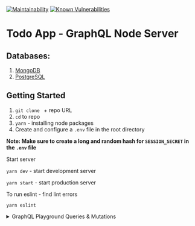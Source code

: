 [![Maintainability](https://api.codeclimate.com/v1/badges/c032a516c90d1ec7dd89/maintainability)](https://codeclimate.com/github/JorgeCeja/graphql-yoga-database/maintainability)  [![Known Vulnerabilities](https://snyk.io/test/github/JorgeCeja/graphql-todo-auth/badge.svg)](https://snyk.io/test/github/JorgeCeja/graphql-todo-auth)
# Todo App - GraphQL Node Server

## Databases:

1. [MongoDB](https://github.com/JorgeCeja/graphql-yoga-starter)
2. [PostgreSQL](https://github.com/JorgeCeja/graphql-yoga-starter/tree/with-postgresql)

## Getting Started

1. `git clone ` + repo URL
2. `cd` to repo
3. `yarn` - installing node packages
4. Create and configure a `.env` file in the root directory 

**Note: Make sure to create a long and random hash for `SESSION_SECRET` in the `.env` file**

Start server

`yarn dev` - start development server

`yarn start` - start production server

To run eslint - find lint errors

`yarn eslint`

<details>
<summary>GraphQL Playground Queries & Mutations</summary>

## Mutations

SignUp
```
mutation {
  signup(
    email: "🌮@🌮.🌮"
    password: "🌮-tuesday"
  ) {
    token
  }
}
```

Login
```
mutation {
  login(
    email: "🌮@🌮.🌮"
    password: "🌮-tuesday"
  ) {
    token
  }
}
```

Create Todo
```
mutation {
  createTodo(
    content: "I love 🌮's"
  ) {
    _id,
    content
  }
}

#HTTP HEADERS
{
  "Authorization": "Bearer __TOKEN__"
}
```

Update Todo
```
mutation {
  updateTodo(
    _id: "1",
    content: "I love 🌮 tuesday"
  ) {
    _id,
    content
  }
}

#HTTP HEADERS
{
  "Authorization": "Bearer __TOKEN__"
}
```

Delete Todo
```
mutation {
  deleteTodo(
    _id: "1"
  ) {
    _id
  }
}

#HTTP HEADERS
{
  "Authorization": "Bearer __TOKEN__"
}
```

##  Queries

Get Todo
```
query {
  Todo(
    _id: "1"
  ) {
    _id,
    content
  }
}

#HTTP HEADERS
{
  "Authorization": "Bearer __TOKEN__"
}
```

Get All Todos
```
query {
  allTodos {
    _id,
    content
  }
}

#HTTP HEADERS
{
  "Authorization": "Bearer __TOKEN__"
}
```
</details>